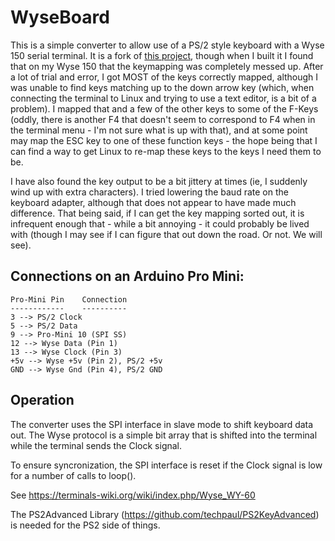 # WyseBoard

This is a simple converter to allow use of a PS/2 style keyboard with a Wyse 150 serial terminal. It is a fork of [this project](https://github.com/bryanc806/WyseBoard), though when I built it I found that on my Wyse 150 that the keymapping was completely messed up. After a lot of trial and error, I got MOST of the keys correctly mapped, although I was unable to find keys matching up to the down arrow key (which, when connecting the terminal to Linux and trying to use a text editor, is a bit of a problem). I mapped that and a few of the other keys to some of the F-Keys (oddly, there is another F4 that doesn't seem to correspond to F4 when in the terminal menu - I'm not sure what is up with that), and at some point may map the ESC key to one of these function keys - the hope being that I can find a way to get Linux to re-map these keys to the keys I need them to be.

I have also found the key output to be a bit jittery at times (ie, I suddenly wind up with extra characters). I tried lowering the baud rate on the keyboard adapter, although that does not appear to have made much difference. That being said, if I can get the key mapping sorted out, it is infrequent enough that - while a bit annoying - it could probably be lived with (though I may see if I can figure that out down the road. Or not. We will see).

## Connections on an Arduino Pro Mini:

    Pro-Mini Pin	Connection
    ------------    ----------
    3 --> PS/2 Clock
    5 --> PS/2 Data
    9 --> Pro-Mini 10 (SPI SS)
    12 --> Wyse Data (Pin 1)
    13 --> Wyse Clock (Pin 3)
    +5v --> Wyse +5v (Pin 2), PS/2 +5v
    GND --> Wyse Gnd (Pin 4), PS/2 GND


## Operation

The converter uses the SPI interface in slave mode to shift keyboard
data out.  The Wyse protocol is a simple bit array that is shifted into
the terminal while the terminal sends the Clock signal.

To ensure syncronization, the SPI interface is reset if the Clock signal is low for a number of calls to loop().

See https://terminals-wiki.org/wiki/index.php/Wyse_WY-60

The PS2Advanced Library (https://github.com/techpaul/PS2KeyAdvanced) is needed for the PS2 side of things.




